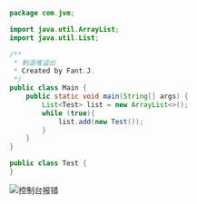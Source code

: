 ```java
package com.jvm;

import java.util.ArrayList;
import java.util.List;

/**
 * 制造堆溢出
 * Created by Fant.J.
 */
public class Main {
    public static void main(String[] args) {
        List<Test> list = new ArrayList<>();
        while (true){
            list.add(new Test());
        }
    }
}

```

```java
public class Test {
}
```


![控制台报错](https://upload-images.jianshu.io/upload_images/5786888-999e6eb041639420.png?imageMogr2/auto-orient/strip%7CimageView2/2/w/1240)
